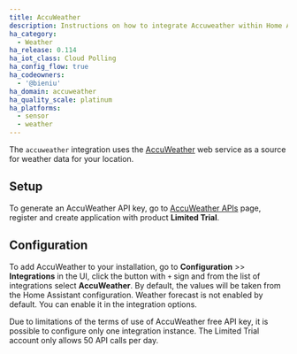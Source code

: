 ```yaml
---
title: AccuWeather
description: Instructions on how to integrate Accuweather within Home Assistant.
ha_category:
  - Weather
ha_release: 0.114
ha_iot_class: Cloud Polling
ha_config_flow: true
ha_codeowners:
  - '@bieniu'
ha_domain: accuweather
ha_quality_scale: platinum
ha_platforms:
  - sensor
  - weather
---
```


The `accuweather` integration uses the [AccuWeather](https://accuweather.com/) web service as a source for weather data for your location.

## Setup

To generate an AccuWeather API key, go to [AccuWeather APIs](https://developer.accuweather.com/) page, register and create application with product **Limited Trial**.

## Configuration

To add AccuWeather to your installation, go to **Configuration** >> **Integrations** in the UI, click the button with `+` sign and from the list of integrations select **AccuWeather**. By default, the values will be taken from the Home Assistant configuration. Weather forecast is not enabled by default. You can enable it in the integration options.

<div class="note warning">

Due to limitations of the terms of use of AccuWeather free API key, it is possible to configure only one integration instance.
The Limited Trial account only allows 50 API calls per day.

</div>
